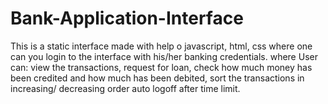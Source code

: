 # Bank-Application-Interface

This is a static interface made with help o javascript, html, css where one can you login to the interface with his/her banking credentials.
where User can: 
view the transactions,
request for loan,
check how much money has been credited and how much has been debited,
sort the transactions in increasing/ decreasing order 
auto logoff after time limit.
